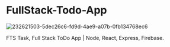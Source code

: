 # FullStack-Todo-App

![232621503-5dec26c6-fd9d-4ae9-a07b-0fb134768ec6](https://user-images.githubusercontent.com/72463762/236819465-ecea9aa5-7abd-4088-88d7-73dfbb1f6fae.png)

FTS Task, Full Stack ToDo App | Node, React, Express, Firebase.
